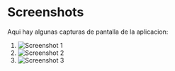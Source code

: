 # Screenshots

Aqui hay algunas capturas de pantalla de la aplicacion:

1. ![Screenshot 1](/assets/screenshot1.png)
2. ![Screenshot 2](/assets/screenshot2.png)
3. ![Screenshot 3](/assets/screenshot3.png)
